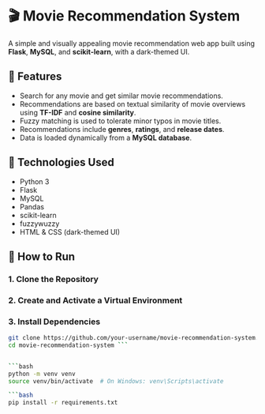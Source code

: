 # 🎬 Movie Recommendation System

A simple and visually appealing movie recommendation web app built using **Flask**, **MySQL**, and **scikit-learn**, with a dark-themed UI.

## 📌 Features

- Search for any movie and get similar movie recommendations.
- Recommendations are based on textual similarity of movie overviews using **TF-IDF** and **cosine similarity**.
- Fuzzy matching is used to tolerate minor typos in movie titles.
- Recommendations include **genres**, **ratings**, and **release dates**.
- Data is loaded dynamically from a **MySQL database**.

## 🧰 Technologies Used

- Python 3
- Flask
- MySQL
- Pandas
- scikit-learn
- fuzzywuzzy
- HTML & CSS (dark-themed UI)



## 🚀 How to Run

### 1. Clone the Repository
### 2. Create and Activate a Virtual Environment
### 3. Install Dependencies

```bash
git clone https://github.com/your-username/movie-recommendation-system.git
cd movie-recommendation-system ```


```bash
python -m venv venv
source venv/bin/activate  # On Windows: venv\Scripts\activate

```bash
pip install -r requirements.txt


